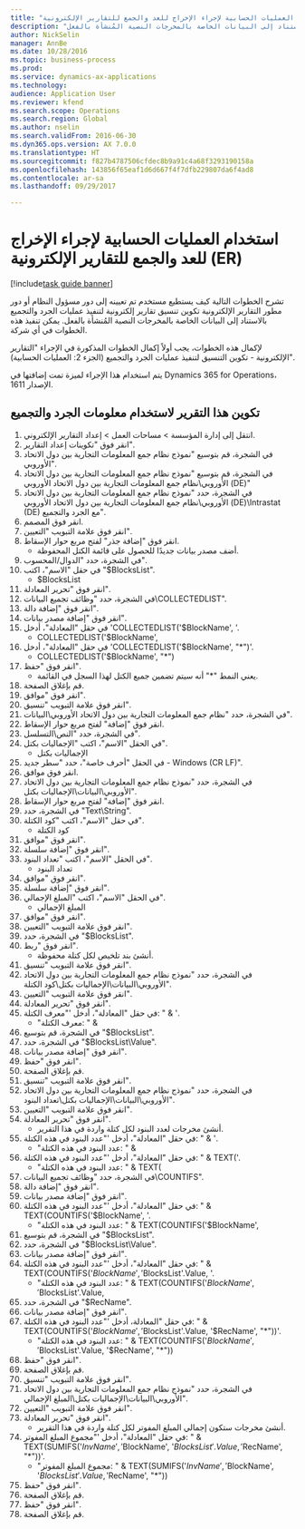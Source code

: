 ```yaml
--- 
title: "استخدام العمليات الحسابية لإجراء الإخراج للعد والجمع للتقارير الإلكترونية (ER)"
description: "تشرح الخطوات التالية كيف يستطيع مستخدم تم تعيينه إلى دور مسؤول النظام أو دور مطور التقارير الإلكترونية تكوين تنسيق تقارير إلكترونية لتنفيذ عمليات الجرد والتجميع بالاستناد إلى البيانات الخاصة بالمخرجات النصية المُنشأة بالفعل."
author: NickSelin
manager: AnnBe
ms.date: 10/28/2016
ms.topic: business-process
ms.prod: 
ms.service: dynamics-ax-applications
ms.technology: 
audience: Application User
ms.reviewer: kfend
ms.search.scope: Operations
ms.search.region: Global
ms.author: nselin
ms.search.validFrom: 2016-06-30
ms.dyn365.ops.version: AX 7.0.0
ms.translationtype: HT
ms.sourcegitcommit: f827b4787506cfdec8b9a91c4a68f3293190158a
ms.openlocfilehash: 143856f65eaf1d6d667f4f7dfb229807da6f4ad8
ms.contentlocale: ar-sa
ms.lasthandoff: 09/29/2017

---
```

# <a name="use-computations-to-make-the-output-for-counting-and-summing-for-electronic-reporting-er"></a>استخدام العمليات الحسابية لإجراء الإخراج للعد والجمع للتقارير الإلكترونية (ER)

[!include[task guide banner](../../includes/task-guide-banner.md)]

تشرح الخطوات التالية كيف يستطيع مستخدم تم تعيينه إلى دور مسؤول النظام أو دور مطور التقارير الإلكترونية تكوين تنسيق تقارير إلكترونية لتنفيذ عمليات الجرد والتجميع بالاستناد إلى البيانات الخاصة بالمخرجات النصية المُنشأة بالفعل. يمكن تنفيذ هذه الخطوات في أي شركة.

لإكمال هذه الخطوات، يجب أولاً إكمال الخطوات المذكورة في الإجراء "التقارير الإلكترونية - تكوين التنسيق لتنفيذ عمليات الجرد والتجميع‬ (الجزء 2: العمليات الحسابية)".

يتم استخدام هذا الإجراء لميزة تمت إضافتها في Dynamics 365 for Operations، الإصدار 1611.


## <a name="configure-this-report-to-use-counting-and-summing-info"></a>تكوين هذا التقرير لاستخدام معلومات الجرد والتجميع
1. انتقل إلى إدارة المؤسسة > مساحات العمل‬ > إعداد التقارير الإلكتروني‬.
2. انقر فوق "تكوينات إعداد التقارير‬".
3. في الشجرة، قم بتوسيع "نموذج نظام جمع المعلومات التجارية بين دول الاتحاد الأوروبي".
4. في الشجرة، قم بتوسيع "نموذج نظام جمع المعلومات التجارية بين دول الاتحاد الأوروبي‬\نظام جمع المعلومات التجارية بين دول الاتحاد الأوروبي (DE)"
5. في الشجرة، حدد "نموذج نظام جمع المعلومات التجارية بين دول الاتحاد الأوروبي‬\نظام جمع المعلومات التجارية بين دول الاتحاد الأوروبي (DE)\Intrastat (DE) مع الجرد والتجميع".
6. انقر فوق المصمم.
7. انقر فوق علامة التبويب "التعيين".
8. انقر فوق "إضافة جذر" لفتح مربع حوار الإسقاط‬.
    * أضف مصدر بيانات جديدًا للحصول على قائمة الكتل المحفوظة.  
9. في الشجرة، حدد "الدوال/المحسوب".
10. في حقل "الاسم"، اكتب "$BlocksList".
    * $BlocksList  
11. انقر فوق "تحرير المعادلة".
12. في الشجرة، حدد "وظائف تجميع البيانات\COLLECTEDLIST".
13. انقر فوق "إضافة دالة".
14. انقر فوق "إضافة مصدر بيانات".
15. في حقل "المعادلة"، أدخل 'COLLECTEDLIST('$BlockName', '.
    * COLLECTEDLIST('$BlockName',  
16. في حقل "المعادلة"، أدخل 'COLLECTEDLIST('$BlockName', "*")'.
    * COLLECTEDLIST('$BlockName', "*")  
17. انقر فوق "حفظ".
    * يعني النمط "*" أنه سيتم تضمين جميع الكتل لهذا السجل في القائمة.  
18. قم بإغلاق الصفحة.
19. انقر فوق "موافق".
20. انقر فوق علامة التبويب "تنسيق".
21. في الشجرة، حدد "نظام جمع المعلومات التجارية بين دول الاتحاد الأوروبي\البيانات".
22. انقر فوق "إضافة" لفتح مربع حوار الإسقاط‬.
23. في الشجرة، حدد "النص\التسلسل".
24. في الحقل "الاسم"، اكتب "الإجماليات بكتل‬‬".‬
    * الإجماليات بكتل‬  
25. في الحقل "أحرف خاصة‬"، حدد "سطر جديد - Windows (CR LF)".
26. انقر فوق موافق.
27. في الشجرة، حدد "نموذج نظام جمع المعلومات التجارية بين دول الاتحاد الأوروبي\البيانات\الإجماليات بكتل‬‬".
28. انقر فوق "إضافة" لفتح مربع حوار الإسقاط‬.
29. في الشجرة، حدد "Text\String".
30. في حقل "الاسم"، اكتب "كود الكتلة".
    * كود الكتلة  
31. انقر فوق "موافق".
32. انقر فوق "إضافة سلسلة".
33. في الحقل "الاسم"، اكتب "تعداد البنود‬".
    * تعداد البنود  
34. انقر فوق "موافق".
35. انقر فوق "إضافة سلسلة".
36. في الحقل "الاسم"، اكتب "المبلغ الإجمالي".
    * المبلغ الإجمالي  
37. انقر فوق "موافق".
38. انقر فوق علامة التبويب "التعيين".
39. في الشجرة، حدد "$BlocksList".
40. انقر فوق "ربط".
    * أنشئ بند تلخيص لكل كتلة محفوظة.  
41. انقر فوق علامة التبويب "تنسيق".
42. في الشجرة، حدد "نموذج نظام جمع المعلومات التجارية بين دول الاتحاد الأوروبي\البيانات\الإجماليات بكتل‬‬\كود الكتلة".
43. انقر فوق علامة التبويب "التعيين".
44. انقر فوق "تحرير المعادلة".
45. في حقل "المعادلة"، أدخل '"معرف الكتلة: " & '.
    * "معرف الكتلة: " &  
46. في الشجرة، قم بتوسيع "$BlocksList".
47. في الشجرة، حدد "$BlocksList\Value".
48. انقر فوق "إضافة مصدر بيانات".
49. انقر فوق "حفظ".
50. قم بإغلاق الصفحة.
51. انقر فوق علامة التبويب "تنسيق".
52. في الشجرة، حدد "نموذج نظام جمع المعلومات التجارية بين دول الاتحاد الأوروبي\البيانات\الإجماليات بكتل‬‬\تعداد البنود".
53. انقر فوق علامة التبويب "التعيين".
54. انقر فوق "تحرير المعادلة".
    * أنشئ مخرجات لعدد البنود لكل كتلة واردة في هذا التقرير.  
55. في حقل "المعادلة"، أدخل '"عدد البنود في هذه الكتلة: " & '.
    * "عدد البنود في هذه الكتلة: " &  
56. في حقل "المعادلة"، أدخل '"عدد البنود في هذه الكتلة: " & TEXT('.
    * "عدد البنود في هذه الكتلة: " & TEXT(  
57. في الشجرة، حدد "وظائف تجميع البيانات\COUNTIFS".
58. انقر فوق "إضافة دالة".
59. انقر فوق "إضافة مصدر بيانات".
60. في حقل "المعادلة"، أدخل '"عدد البنود في هذه الكتلة: " & TEXT(COUNTIFS('$BlockName', '.
    * "عدد البنود في هذه الكتلة: " & TEXT(COUNTIFS('$BlockName',  
61. في الشجرة، قم بتوسيع "$BlocksList".
62. في الشجرة، حدد "$BlocksList\Value".
63. انقر فوق "إضافة مصدر بيانات".
64. في حقل "المعادلة"، أدخل '"عدد البنود في هذه الكتلة: " & TEXT(COUNTIFS('$BlockName', '$BlocksList'.Value, '.
    * "عدد البنود في هذه الكتلة: " & TEXT(COUNTIFS('$BlockName', '$BlocksList'.Value,  
65. في الشجرة، حدد "$RecName".
66. انقر فوق "إضافة مصدر بيانات".
67. في حقل "المعادلة، أدخل '"عدد البنود في هذه الكتلة: " & TEXT(COUNTIFS('$BlockName', '$BlocksList'.Value, '$RecName', "*"))'.
    * "عدد البنود في هذه الكتلة: " & TEXT(COUNTIFS('$BlockName', '$BlocksList'.Value, '$RecName', "*"))  
68. انقر فوق "حفظ".
69. قم بإغلاق الصفحة.
70. انقر فوق علامة التبويب "تنسيق".
71. في الشجرة، حدد "نموذج نظام جمع المعلومات التجارية بين دول الاتحاد الأوروبي\البيانات\الإجماليات بكتل‬‬\المبلغ الإجمالي".
72. انقر فوق علامة التبويب "التعيين".
73. انقر فوق "تحرير المعادلة".
    * أنشئ مخرجات ستكون إجمالي المبلغ المفوتر لكل كتلة واردة في هذا التقرير.  
74. في حقل "المعادلة"، أدخل '"مجموع المبلغ المفوتر: " & TEXT(SUMIFS('$InvName', '$BlockName', '$BlocksList'.Value, '$RecName', "*"))'.
    * "مجموع المبلغ المفوتر: " & TEXT(SUMIFS('$InvName', '$BlockName', '$BlocksList'.Value, '$RecName', "*"))  
75. انقر فوق "حفظ".
76. قم بإغلاق الصفحة.
77. انقر فوق "حفظ".
78. قم بإغلاق الصفحة.


